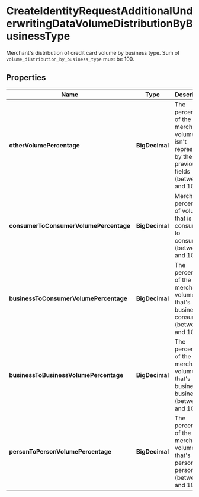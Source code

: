 

# CreateIdentityRequestAdditionalUnderwritingDataVolumeDistributionByBusinessType

Merchant's distribution of credit card volume by business type. Sum of `volume_distribution_by_business_type` must be 100.

## Properties

| Name | Type | Description | Notes |
|------------ | ------------- | ------------- | -------------|
|**otherVolumePercentage** | **BigDecimal** | The percentage of the merchant&#39;s volume that isn&#39;t represented by the previous fields (between 0 and 100). |  [optional] |
|**consumerToConsumerVolumePercentage** | **BigDecimal** | Merchant&#39;s percentage of volume that is consumer to consumer (between 0 and 100). |  [optional] |
|**businessToConsumerVolumePercentage** | **BigDecimal** | The percentage of the merchant&#39;s volume that&#39;s business to consumer (between 0 and 100). |  [optional] |
|**businessToBusinessVolumePercentage** | **BigDecimal** | The percentage of the merchant&#39;s volume that&#39;s business to business (between 0 and 100). |  [optional] |
|**personToPersonVolumePercentage** | **BigDecimal** | The percentage of the merchant&#39;s volume that&#39;s person to person (between 0 and 100). |  [optional] |



